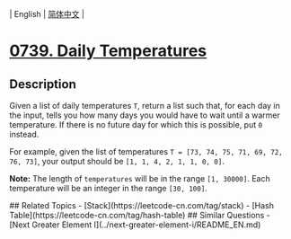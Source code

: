 
| English | [简体中文](README.md) |
# [0739. Daily Temperatures](https://leetcode-cn.com/problems/daily-temperatures/)
## Description
<p>
Given a list of daily temperatures <code>T</code>, return a list such that, for each day in the input, tells you how many days you would have to wait until a warmer temperature.  If there is no future day for which this is possible, put <code>0</code> instead.
</p><p>
For example, given the list of temperatures <code>T = [73, 74, 75, 71, 69, 72, 76, 73]</code>, your output should be <code>[1, 1, 4, 2, 1, 1, 0, 0]</code>.
</p>

<p><b>Note:</b>
The length of <code>temperatures</code> will be in the range <code>[1, 30000]</code>.
Each temperature will be an integer in the range <code>[30, 100]</code>.
</p>
## Related Topics
- [Stack](https://leetcode-cn.com/tag/stack)
- [Hash Table](https://leetcode-cn.com/tag/hash-table)
## Similar Questions
- [Next Greater Element I](../next-greater-element-i/README_EN.md)

